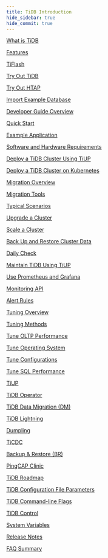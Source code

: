 ```yaml
---
title: TiDB Introduction
hide_sidebar: true
hide_commit: true
---
```


<LearningPathContainer platform="tidb" title="TiDB" subTitle="TiDB is an open-source distributed SQL database that supports Hybrid Transactional and Analytical Processing (HTAP) workloads. Find the guide, samples, and references you need to use TiDB.">

<!-- Localization note for TiDB:

- English: use distributed SQL, and start to emphasize HTAP
- Chinese: can keep "NewSQL" and emphasize one-stop real-time HTAP ("一栈式实时 HTAP")
- Japanese: use NewSQL because it is well-recognized

-->

<LearningPath label="Learn" icon="cloud1">

[What is TiDB](https://docs.pingcap.com/tidb/dev/overview)

[Features](https://docs.pingcap.com/tidb/dev/basic-features)

[TiFlash](https://docs.pingcap.com/tidb/dev/tiflash-overview)

</LearningPath>

<LearningPath label="Try" icon="cloud5">

[Try Out TiDB](https://docs.pingcap.com/tidb/dev/quick-start-with-tidb)

[Try Out HTAP](https://docs.pingcap.com/tidb/dev/quick-start-with-htap)

[Import Example Database](https://docs.pingcap.com/tidb/dev/import-example-data)

</LearningPath>

<LearningPath label="Develop" icon="doc8">

[Developer Guide Overview](https://docs.pingcap.com/tidb/dev/dev-guide-overview)

[Quick Start](https://docs.pingcap.com/tidb/dev/dev-guide-build-cluster-in-cloud)

[Example Application](https://docs.pingcap.com/tidb/dev/dev-guide-sample-application-spring-boot)

</LearningPath>

<LearningPath label="Deploy" icon="deploy">

[Software and Hardware Requirements](https://docs.pingcap.com/tidb/dev/hardware-and-software-requirements)

[Deploy a TiDB Cluster Using TiUP](https://docs.pingcap.com/tidb/dev/production-deployment-using-tiup)

[Deploy a TiDB Cluster on Kubernetes](https://docs.pingcap.com/tidb-in-kubernetes/stable)

</LearningPath>

<LearningPath label="Migrate" icon="cloud3">

[Migration Overview](https://docs.pingcap.com/tidb/dev/migration-overview)

[Migration Tools](https://docs.pingcap.com/tidb/dev/migration-tools)

[Typical Scenarios](https://docs.pingcap.com/tidb/dev/migrate-aurora-to-tidb)

</LearningPath>

<LearningPath label="Maintain" icon="maintain">

[Upgrade a Cluster](https://docs.pingcap.com/tidb/dev/upgrade-tidb-using-tiup)

[Scale a Cluster](https://docs.pingcap.com/tidb/dev/scale-tidb-using-tiup)

[Back Up and Restore Cluster Data](https://docs.pingcap.com/tidb/dev/backup-and-restore-overview)

[Daily Check](https://docs.pingcap.com/tidb/dev/daily-check)

[Maintain TiDB Using TiUP](https://docs.pingcap.com/tidb/dev/maintain-tidb-using-tiup)

</LearningPath>

<LearningPath label="Monitor" icon="cloud6">

[Use Prometheus and Grafana](https://docs.pingcap.com/tidb/dev/tidb-monitoring-framework)

[Monitoring API](https://docs.pingcap.com/tidb/dev/tidb-monitoring-api)

[Alert Rules](https://docs.pingcap.com/tidb/dev/alert-rules)

</LearningPath>

<LearningPath label="Tune" icon="tidb-cloud-tune">

[Tuning Overview](https://docs.pingcap.com/tidb/dev/performance-tuning-overview)

[Tuning Methods](https://docs.pingcap.com/tidb/dev/performance-tuning-methods)

[Tune OLTP Performance](https://docs.pingcap.com/tidb/dev/performance-tuning-practices)

[Tune Operating System](https://docs.pingcap.com/tidb/dev/tune-operating-system)

[Tune Configurations](https://docs.pingcap.com/tidb/dev/configure-memory-usage)

[Tune SQL Performance](https://docs.pingcap.com/tidb/dev/sql-tuning-overview)

</LearningPath>

<LearningPath label="Tools" icon="doc7">

[TiUP](https://docs.pingcap.com/tidb/dev/tiup-overview)

[TiDB Operator](https://docs.pingcap.com/tidb/dev/tidb-operator-overview)

[TiDB Data Migration (DM)](https://docs.pingcap.com/tidb/dev/dm-overview)

[TiDB Lightning](https://docs.pingcap.com/tidb/dev/tidb-lightning-overview)

[Dumpling](https://docs.pingcap.com/tidb/dev/dumpling-overview)

[TiCDC](https://docs.pingcap.com/tidb/dev/ticdc-overview)

[Backup & Restore (BR)](https://docs.pingcap.com/tidb/dev/backup-and-restore-overview)

[PingCAP Clinic](https://docs.pingcap.com/tidb/dev/clinic-introduction)

</LearningPath>

<LearningPath label="Reference" icon="cloud-dev">

[TiDB Roadmap](https://docs.pingcap.com/tidb/dev/tidb-roadmap)

[TiDB Configuration File Parameters](https://docs.pingcap.com/tidb/dev/tidb-configuration-file)

[TiDB Command-line Flags](https://docs.pingcap.com/tidb/dev/command-line-flags-for-tidb-configuration)

[TiDB Control](https://docs.pingcap.com/tidb/dev/tidb-control)

[System Variables](https://docs.pingcap.com/tidb/dev/system-variables)

[Release Notes](https://docs.pingcap.com/tidb/dev/release-notes)

[FAQ Summary](https://docs.pingcap.com/tidb/dev/faq-overview)

</LearningPath>

</LearningPathContainer>
